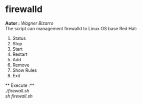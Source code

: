 # firewalld
**Autor :** *Wagner Bizarro*  
The script can management firewalld to Linux OS base Red Hat:  
1. Status 
2. Stop 
3. Start
4. Restart
5. Add
6. Remove
7. Show Rules
0. Exit

** Execute :**  
*./firewall.sh*  
*sh firewall.sh*

